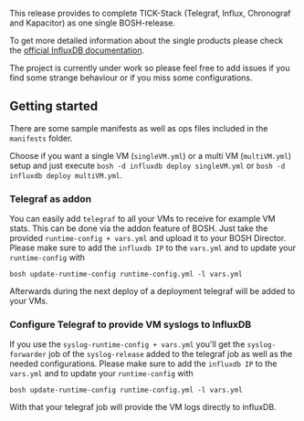 This release provides to complete TICK-Stack (Telegraf, Influx, Chronograf and Kapacitor) as one single BOSH-release.

To get more detailed information about the single products please check the [official InfluxDB documentation](https://docs.influxdata.com/).

The project is currently under work so please feel free to add issues if you find some strange behaviour or if you miss some configurations.

## Getting started

There are some sample manifests as well as ops files included in the `manifests` folder.

Choose if you want a single VM (`singleVM.yml`) or a multi VM (`multiVM.yml`) setup and just execute `bosh -d influxdb deploy singleVM.yml` or `bosh -d influxdb deploy multiVM.yml`.

### Telegraf as addon

You can easily add `telegraf` to all your VMs to receive for example VM stats. This can be done via the addon feature of BOSH. Just take the provided `runtime-config + vars.yml` and upload it to your BOSH Director. 
Please make sure to add the `influxdb IP` to the `vars.yml` and to update your `runtime-config` with

```
bosh update-runtime-config runtime-config.yml -l vars.yml
```

Afterwards during the next deploy of a deployment telegraf will be added to your VMs. 

### Configure Telegraf to provide VM syslogs to InfluxDB

If you use the `syslog-runtime-config + vars.yml` you'll get the `syslog-forwarder` job of the `syslog-release` added to the telegraf job as well as the needed configurations. 
Please make sure to add the `influxdb IP` to the `vars.yml` and to update your `runtime-config` with

```
bosh update-runtime-config runtime-config.yml -l vars.yml
```

With that your telegraf job will provide the VM logs directly to influxDB. 

